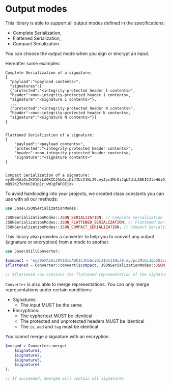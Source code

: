 Output modes
============

This library is able to support all output modes defined in the specifications:
* Complete Serialization,
* Flattened Serialization,
* Compact Serialization.

You can choose the output mode when you sign or encrypt an input.

Hereafter some examples:

```
Complete Serialization of a signature:
{
  "payload":"<payload contents>",
  "signatures":[
  {"protected":"<integrity-protected header 1 contents>",
  "header":<non-integrity-protected header 1 contents>,
  "signature":"<signature 1 contents>"},
  ...
  {"protected":"<integrity-protected header N contents>",
  "header":<non-integrity-protected header N contents>,
  "signature":"<signature N contents>"}]
}


Flattened Serialization of a signature:
{
    "payload":"<payload contents>",
    "protected":"<integrity-protected header contents>",
    "header":<non-integrity-protected header contents>,
    "signature":"<signature contents>"
}


Compact Serialization of a signature:
eyJ0eXAiOiJKV1QiLA0KICJhbGciOiJIUzI1NiJ9.eyJpc3MiOiJqb2UiLA0KICJleHAiOjEzMDA4MTkzODAsDQogImh0dHA6Ly9leGFtcGxlLmNvbS9pc19yb290Ijp0cnVlfQ.dBjftJeZ4CVP-mB92K27uhbUJU1p1r_wW1gFWFOEjXk
```

To avoid hardcoding into your projects, we created class constants you can use with all our methods:

```php
use Jose\JSONSerializationModes;

JSONSerializationModes::JSON_SERIALIZATION; // Complete Serialization
JSONSerializationModes::JSON_FLATTENED_SERIALIZATION; // Flattened Serialization
JSONSerializationModes::JSON_COMPACT_SERIALIZATION; // Compact Serialization
```

This library also provides a converter to help you to convert any output (signature or encryption) from a mode to another.

```php
use Jose\Util\Converter;

$compact = 'eyJ0eXAiOiJKV1QiLA0KICJhbGciOiJIUzI1NiJ9.eyJpc3MiOiJqb2UiLA0KICJleHAiOjEzMDA4MTkzODAsDQogImh0dHA6Ly9leGFtcGxlLmNvbS9pc19yb290Ijp0cnVlfQ.dBjftJeZ4CVP-mB92K27uhbUJU1p1r_wW1gFWFOEjXk';
$flattened = Converter::convert($compact, JSONSerializationModes::JSON_FLATTENED_SERIALIZATION);

// $flattened now contains the flattened representation of the signature
```

`Converter` is also able to merge representations. You can only merge representations under certain conditions:
* Signatures:
    * The input MUST be the same
* Encryptions:
    * The cyphertext MUST be identical
    * The protected and unprotected headers MUST be identical
    * The `iv`, `aad` and `tag` must be identical

You cannot merge a signature with an encryption.

```php
$merged = Converter::merge(
    $signature1,
    $signature2,
    $signature3,
    $signature4
);

// If succeeded, $merged will contain all signatures
```
